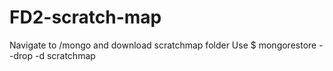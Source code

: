 # FD2-scratch-map

Navigate to /mongo and download scratchmap folder
Use $ mongorestore --drop -d scratchmap <downloaded-dir-path>
